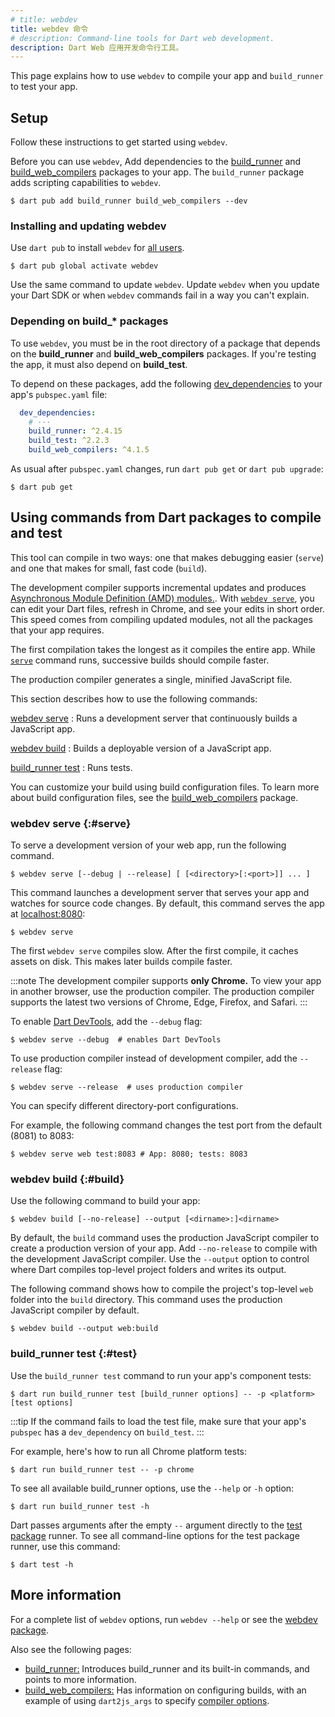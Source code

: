 ```yaml
---
# title: webdev
title: webdev 命令
# description: Command-line tools for Dart web development.
description: Dart Web 应用开发命令行工具。
---
```


This page explains how to use `webdev` to compile your app and
`build_runner` to test your app.

## Setup

Follow these instructions to get started using `webdev`.

Before you can use `webdev`, Add dependencies to the [build_runner][] 
and [build_web_compilers][] packages to your app. The `build_runner`
package adds scripting capabilities to `webdev`.

```console
$ dart pub add build_runner build_web_compilers --dev
```

### Installing and updating webdev

Use `dart pub` to install `webdev` for [all users][].

```console
$ dart pub global activate webdev
```

Use the same command to update `webdev`. 
Update `webdev` when you update your Dart SDK or when `webdev` commands fail in a way you can't explain.

[all users]: /tools/pub/cmd/pub-global


### Depending on build_* packages

To use `webdev`, you must be in the root directory of a package that
depends on the **build_runner** and **build_web_compilers** packages.
If you're testing the app, it must also depend on **build_test**.

To depend on these packages, add the following [dev_dependencies][] to
your app's `pubspec.yaml` file:

```yaml
  dev_dependencies:
    # ···
    build_runner: ^2.4.15
    build_test: ^2.2.3
    build_web_compilers: ^4.1.5
```

As usual after `pubspec.yaml` changes, run `dart pub get` or 
`dart pub upgrade`:

```console
$ dart pub get
```

## Using commands from Dart packages to compile and test

This tool can compile in two ways: one that makes debugging easier
(`serve`) and one that makes for small, fast code (`build`).

The development compiler supports incremental updates and produces
[Asynchronous Module Definition (AMD) modules.](https://github.com/amdjs/amdjs-api/blob/master/AMD.md#amd).
With [`webdev serve`](#serve), you can edit your Dart files, refresh in
Chrome, and see your edits in short order. This speed comes from
compiling updated modules, not all the packages that your app requires.

The first compilation takes the longest as it compiles the entire app.
While [`serve`](#serve) command runs, successive builds should compile
faster.

The production compiler generates a single, minified JavaScript file.

This section describes how to use the following commands:

[webdev serve](#serve)
: Runs a development server that continuously builds a JavaScript app.

[webdev build](#build)
: Builds a deployable version of a JavaScript app.

[build_runner test](#test)
: Runs tests.

You can customize your build using build configuration files. 
To learn more about build configuration files, see the 
[build_web_compilers][] package.

### webdev serve {:#serve}

To serve a development version of your web app, run the following
command.

```plaintext
$ webdev serve [--debug | --release] [ [<directory>[:<port>]] ... ]
```

This command launches a development server that serves your app and
watches for source code changes. By default, this command serves the
 app at [localhost:8080](localhost:8080):

```console
$ webdev serve
```

The first `webdev serve` compiles slow. After the first compile, it caches
assets on disk. This makes later builds compile faster.

:::note
The development compiler supports **only Chrome.**
To view your app in another browser,
use the production compiler.
The production compiler supports the latest two versions of Chrome,
Edge, Firefox, and Safari.
:::

To enable [Dart DevTools][], add the `--debug` flag:

```console
$ webdev serve --debug  # enables Dart DevTools
```

To use production compiler instead of development compiler, add the `--release` flag:

```console
$ webdev serve --release  # uses production compiler
```

You can specify different directory-port configurations. 

For example, the following command changes the test port from the
default (8081) to 8083:

```console
$ webdev serve web test:8083 # App: 8080; tests: 8083
```

### webdev build {:#build}

Use the following command to build your app:

```plaintext
$ webdev build [--no-release] --output [<dirname>:]<dirname>
```

By default, the `build` command uses the production JavaScript compiler to create a production version of your app. Add `--no-release` to compile with the development JavaScript compiler. Use the `--output` option to control where Dart compiles top-level project folders and writes its output.

The following command shows how to compile the project's top-level
`web` folder into the `build` directory. This command uses the
production JavaScript compiler by default.

```console
$ webdev build --output web:build
```


### build_runner test {:#test}

Use the `build_runner test` command to run your app's component tests:

```console
$ dart run build_runner test [build_runner options] -- -p <platform> [test options]
```

:::tip
If the command fails to load the test file,
make sure that your app's `pubspec` has a `dev_dependency` on `build_test`.
:::

For example, here's how to run all Chrome platform tests:

```console
$ dart run build_runner test -- -p chrome
```

To see all available build_runner options, use the `--help` or `-h` option:

```console
$ dart run build_runner test -h
```

Dart passes arguments after the empty `--` argument directly to the
[test package][] runner. To see all command-line options for the
test package runner, use this command:

```console
$ dart test -h
```

## More information

For a complete list of `webdev` options, run `webdev --help` or see the
[webdev package][webdev].

Also see the following pages:

* [build_runner:][build_runner]
  Introduces build_runner and its built-in commands,
  and points to more information.
* [build_web_compilers:][build_web_compilers]
  Has information on configuring builds,
  with an example of using `dart2js_args` to specify
  [compiler options](/tools/dart-compile#js).

[build_runner]: /tools/build_runner
[build_web_compilers]: {{site.pub-pkg}}/build_web_compilers
[Dart DevTools]: /tools/dart-devtools
[dev_dependencies]: /tools/pub/dependencies#dev-dependencies
[test package]: {{site.pub-pkg}}/test
[webdev]: {{site.pub-pkg}}/webdev
